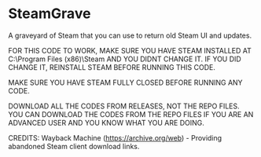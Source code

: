 # SteamGrave
A graveyard of Steam that you can use to return old Steam UI and updates.

FOR THIS CODE TO WORK, MAKE SURE YOU HAVE STEAM INSTALLED AT C:\Program Files (x86)\Steam AND YOU DIDNT CHANGE IT.
IF YOU DID CHANGE IT, REINSTALL STEAM BEFORE RUNNING THIS CODE.

MAKE SURE YOU HAVE STEAM FULLY CLOSED BEFORE RUNNING ANY CODE.

DOWNLOAD ALL THE CODES FROM RELEASES, NOT THE REPO FILES. YOU CAN DOWNLOAD THE CODES FROM THE REPO FILES IF YOU ARE AN ADVANCED USER AND YOU KNOW WHAT YOU ARE DOING.

CREDITS: Wayback Machine (https://archive.org/web) - Providing abandoned Steam client download links.
